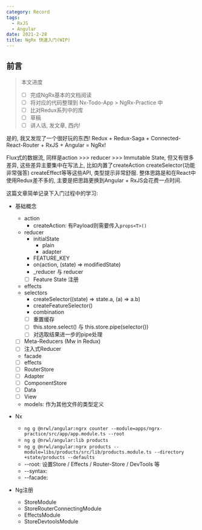 ```yaml
---
category: Record
tags:
  - RxJS
  - Angular
date: 2021-2-28
title: NgRx 快速入门(WIP)
---
```


## 前言

> 本文进度
>
> - [ ] 完成NgRx基本的文档阅读
> - [ ] 将对应的代码整理到 Nx-Todo-App > NgRx-Practice 中
> - [ ] 比对Redux系列中的库
> - [ ] 草稿
> - [ ] 讲人话, 发文章, 西内!

是的, 我又发现了一个很好玩的东西! Redux + Redux-Saga + Connected-React-Router + RxJS + Angular = NgRx!

Flux式的数据流, 同样是action >>> reducer >>> Immutable State, 但又有很多差异, 这些差异主要集中在写法上, 比如内置了createAction createSelector(功能非常强答) createEffect等等这些API, 类型提示非常舒服. 整体思路是和在React中使用Redux差不多的, 主要是把思路更换到Angular + RxJS会花费一点时间.

这篇文章简单记录下入门过程中的学习:

- 基础概念

  - action
    - createAction: 有Payload则需要传入`props<T>()`
  - reducer
    - initialState
      - plain
      - adapter
    - FEATURE_KEY
    - on(action, (state) => modifiedState)
    - _reducer 与 reducer
    - [ ] Feature State 注册
  - effects
  - selectors
    - createSelector((state) => state.a, (a) => a.b)
    - createFeatureSelector()
    - combination
    - [ ] 重置缓存
    - [ ] this.store.select() 与 this.store.pipe(selector())
    - [ ] 对选取结果进一步的pipe处理
  - [ ] Meta-Reducers (Mw in Redux)
  - [ ] 注入式Reducer
  - facade
  - [ ] effects
  - [ ] RouterStore
  - [ ] Adapter
  - [ ] ComponentStore
  - [ ] Data
  - [ ] View
  - models: 作为其他文件的类型定义

- Nx

  - ` ng g @nrwl/angular:ngrx counter --module=apps/ngrx-practice/src/app/app.module.ts --root `
  - `ng g @nrwl/angular:lib products`
  - `ng g @nrwl/angular:ngrx products --module=libs/products/src/lib/products.module.ts --directory +state/products --defaults`
  - --root: 设置Store / Effects / Router-Store / DevTools 等
  - --syntax:
  - --facade: 

- Ng注册

  - StoreModule
  - StoreRouterConnectingModule
  - EffectsModule
  - StoreDevtoolsModule

  